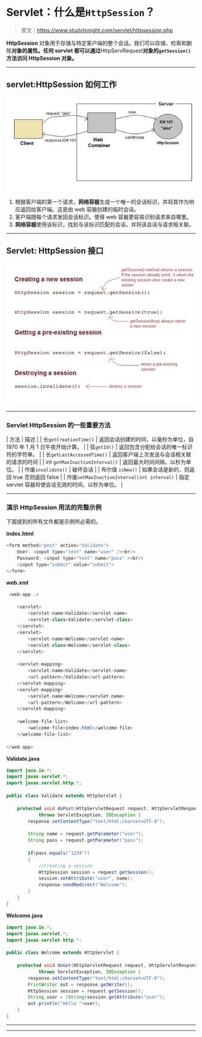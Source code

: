 # Servlet：什么是`HttpSession`？

> 原文：<https://www.studytonight.com/servlet/httpsession.php>

**HttpSession** 对象用于存储与特定客户端的整个会话。我们可以存储，检索和删除**对象的属性。任何 servlet 都可以通过**HttpServRequest**对象的`getSession()`方法访问 **HttpSession** 对象。**

* * *

## servlet:HttpSession 如何工作

![how HttpSession works](img/d450f2dbc8795f7b3e94e06dce2834da.png)

1.  根据客户端的第一个请求，**网络容器**生成一个唯一的会话标识，并将其作为响应返回给客户端。这是由 web 容器创建的临时会话。
2.  客户端随每个请求发回会话标识。使得 web 容器更容易识别请求来自哪里。
3.  **网络容器**使用该标识，找到与该标识匹配的会话，并将该会话与请求相关联。

* * *

## Servlet: HttpSession 接口

![Using HttpSession in Servlet](img/16c697fce71d1a5f15e1d6f1a931c259.png)

* * *

### Servlet HttpSession 的一些重要方法

| 方法 | 描述 |
| 长`getCreationTime()` | 返回会话创建的时间，以毫秒为单位，自 1970 年 1 月 1 日午夜开始计算。 |
| 弦`getId()` | 返回包含分配给会话的唯一标识符的字符串。 |
| 长`getLastAccessedTime()` | 返回客户端上次发送与会话相关联的请求的时间 |
| int `getMaxInactiveInterval()` | 返回最大时间间隔，以秒为单位。 |
| 作废`invalidate()` | 破坏会话 |
| 布尔值 `isNew()` | 如果会话是新的，则返回 true 否则返回 false |
| 作废`setMaxInactiveInterval(int interval)` | 指定 servlet 容器将使会话无效的时间，以秒为单位。 |

* * *

### 演示 HttpSession 用法的完整示例

下面提到的所有文件都是示例所必需的。

**index.html**

```java
<form method="post" action="Validate">
    User: <input type="text" name="user" /><br/>
    Password: <input type="text" name="pass" ><br/>
    <input type="submit" value="submit">
</form>
```

**web.xml**

```java
 <web-app..>

    <servlet>
        <servlet-name>Validate</servlet-name>
        <servlet-class>Validate</servlet-class>
    </servlet>
    <servlet>
        <servlet-name>Welcome</servlet-name>
        <servlet-class>Welcome</servlet-class>
    </servlet>

    <servlet-mapping>
        <servlet-name>Validate</servlet-name>
        <url-pattern>/Validate</url-pattern>
    </servlet-mapping>
    <servlet-mapping>
        <servlet-name>Welcome</servlet-name>
        <url-pattern>/Welcome</url-pattern>
    </servlet-mapping>

    <welcome-file-list>
        <welcome-file>index.html</welcome-file>
    </welcome-file-list>

</web-app>
```

**Validate.java**

```java
import java.io.*;
import javax.servlet.*;
import javax.servlet.http.*;

public class Validate extends HttpServlet {

    protected void doPost(HttpServletRequest request, HttpServletResponse response)
            throws ServletException, IOException {
        response.setContentType("text/html;charset=UTF-8");

        String name = request.getParameter("user");
        String pass = request.getParameter("pass");

        if(pass.equals("1234"))
        {
            //creating a session
            HttpSession session = request.getSession();
            session.setAttribute("user", name);
            response.sendRedirect("Welcome");
        }
    }
} 
```

**Welcome.java**

```java
import java.io.*;
import javax.servlet.*;
import javax.servlet.http.*;

public class Welcome extends HttpServlet {

    protected void doGet(HttpServletRequest request, HttpServletResponse response)
            throws ServletException, IOException {
        response.setContentType("text/html;charset=UTF-8");
        PrintWriter out = response.getWriter();
        HttpSession session = request.getSession();
        String user = (String)session.getAttribute("user");
        out.println("Hello "+user);
    }
} 
```

* * *

* * *